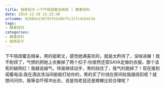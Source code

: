 ```yaml
---
title: 搞笑段子->下午陪闺蜜去相亲 | 糗事百科
date: 2019-12-20 15:33:48
urlname: 0288be138745fe2e8bf5c317c41b413e
tags: 
- 糗事百科
categories:
- 糗事百科
- 搞笑段子
---
```

下午陪闺蜜去相亲，男的挺斯文，感觉她满喜欢的，就是太矜持了，没啥进展！我不耐烦了，气愤的把她上衣撕掉了两个扣子:你居然还穿SAYA定做的衣服，那个该死的破网红！我越说越气，佯装继续动手，男的挡住了，我气的跑掉了！现在接到闺蜜电话:我在酒店洗浴间偷偷打给你的，男的买了针线在房间给我缝纽扣呢？就想问问你，我等会吓得冲出去，说是怕老鼠还是蟑螂比较合理呢？


